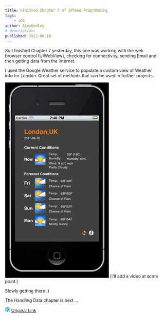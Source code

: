 ```yaml
---
title: Finished Chapter 7 of iPhone Programming
tags:
    - iOS
author: AlexHedley
# description: 
published: 2011-06-10
---
```


So I finished Chapter 7 yesterday, this one was working with the web browser control (UIWebView), checking for connectivity, sending Email and then getting data from the Internet.

I used the Google Weather service to populate a custom view of Weather info for London. Great set of methods that can be used in further projects.

![Weather App](images/5824299268_807543e4a1_z.jpg "Weather App") (I'll add a video at some point.)

Slowly getting there :)

The Handling Data chapter is next ...

![Wordpress](../images/wordpress.png "Wordpress") [Original Link](https://alexhedley.wordpress.com/2011/06/10/finished-chapter-7-of-iphone-programming/)
